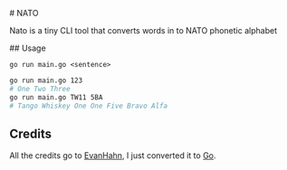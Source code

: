 # NATO

Nato is a tiny CLI tool that converts words in to NATO phonetic alphabet

## Usage

`go run main.go <sentence>`

```sh
go run main.go 123
# One Two Three
go run main.go TW11 5BA
# Tango Whiskey One One Five Bravo Alfa
```

## Credits
All the credits go to [EvanHahn](https://codeberg.org/EvanHahn/dotfiles/src/commit/843b9ee13d949d346a4a73ccee2a99351aed285b/home/bin/bin/nato), I just converted it to [Go](https://go.dev/).
